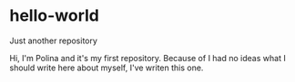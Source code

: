 # hello-world
Just another repository

Hi, I'm Polina and it's my first repository.
Because of I had no ideas what I should write here about myself, I've writen this one.

